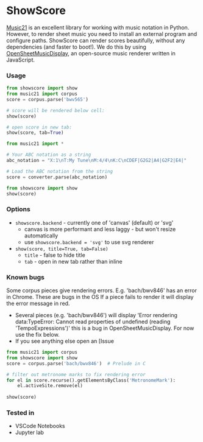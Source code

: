# ShowScore

[Music21](https://github.com/cuthbertLab/music21) is an excellent library for working with music notation in Python.
However, to render sheet music you need to install an external program and
configure paths. ShowScore can render scores beautifully, without any
dependencies (and faster to boot!). We do this by using
[OpenSheetMusicDisplay](https://github.com/opensheetmusicdisplay/opensheetmusicdisplay),
an open-source music renderer written in JavaScript.

### Usage

```python
from showscore import show
from music21 import corpus
score = corpus.parse('bwv565')

# score will be rendered below cell:
show(score)

# open score in new tab:
show(score, tab=True)
```

```python
from music21 import *

# Your ABC notation as a string
abc_notation = "X:1\nT:My Tune\nM:4/4\nK:C\nCDEF|G2G2|A4|G2F2|E4|"

# Load the ABC notation from the string
score = converter.parse(abc_notation)

from showscore import show
show(score)
```

### Options

- `showscore.backend` - currently one of 'canvas' (default) or 'svg'
  - canvas is more performant and less laggy - but won't resize automatically
  - use `showscore.backend = 'svg'` to use svg renderer
- `show(score, title=True, tab=False)`
  - `title` - false to hide title
  - `tab` - open in new tab rather than inline

### Known bugs

Some corpus pieces give rendering errors. E.g. 'bach/bwv846' has an error in
Chrome. These are bugs in the OS If a piece fails to render it will display the
error message in red.

- Several pieces (e.g. 'bach/bwv846') will display 'Error rendering
  data:TypeError: Cannot read properties of undefined (reading
  'TempoExpressions')' this is a bug in OpenSheetMusicDisplay. For now use the
  fix below.
- If you see anything else open an [Issue

```python
from music21 import corpus
from showscore import show
score = corpus.parse('bach/bwv846')  # Prelude in C

# filter out metronome marks to fix rendering error
for el in score.recurse().getElementsByClass('MetronomeMark'):
    el.activeSite.remove(el)
    
show(score)
```

### Tested in

- VSCode Notebooks
- Jupyter lab
